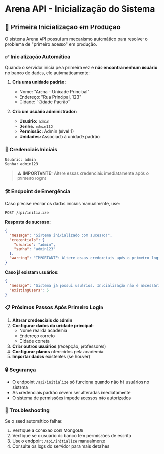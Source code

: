 # Arena API - Inicialização do Sistema

## 🚀 Primeira Inicialização em Produção

O sistema Arena API possui um mecanismo automático para resolver o problema de "primeiro acesso" em produção.

### ✅ Inicialização Automática

Quando o servidor inicia pela primeira vez e **não encontra nenhum usuário** no banco de dados, ele automaticamente:

1. **Cria uma unidade padrão:**

   - Nome: "Arena - Unidade Principal"
   - Endereço: "Rua Principal, 123"
   - Cidade: "Cidade Padrão"

2. **Cria um usuário administrador:**
   - **Usuário:** `admin`
   - **Senha:** `admin123`
   - **Permissão:** Admin (nível 1)
   - **Unidades:** Associado à unidade padrão

### 🔑 Credenciais Iniciais

```
Usuário: admin
Senha: admin123
```

> ⚠️ **IMPORTANTE:** Altere essas credenciais imediatamente após o primeiro login!

### 🛠️ Endpoint de Emergência

Caso precise recriar os dados iniciais manualmente, use:

```http
POST /api/initialize
```

**Resposta de sucesso:**

```json
{
  "message": "Sistema inicializado com sucesso!",
  "credentials": {
    "usuario": "admin",
    "senha": "admin123"
  },
  "warning": "IMPORTANTE: Altere essas credenciais após o primeiro login!"
}
```

**Caso já existam usuários:**

```json
{
  "message": "Sistema já possui usuários. Inicialização não é necessária.",
  "existingUsers": 5
}
```

### 📋 Próximos Passos Após Primeiro Login

1. **Alterar credenciais do admin**
2. **Configurar dados da unidade principal:**
   - Nome real da academia
   - Endereço correto
   - Cidade correta
3. **Criar outros usuários** (recepção, professores)
4. **Configurar planos** oferecidos pela academia
5. **Importar dados** existentes (se houver)

### 🔒 Segurança

- O endpoint `/api/initialize` só funciona quando não há usuários no sistema
- As credenciais padrão devem ser alteradas imediatamente
- O sistema de permissões impede acessos não autorizados

### 🐛 Troubleshooting

Se o seed automático falhar:

1. Verifique a conexão com MongoDB
2. Verifique se o usuário do banco tem permissões de escrita
3. Use o endpoint `/api/initialize` manualmente
4. Consulte os logs do servidor para mais detalhes
